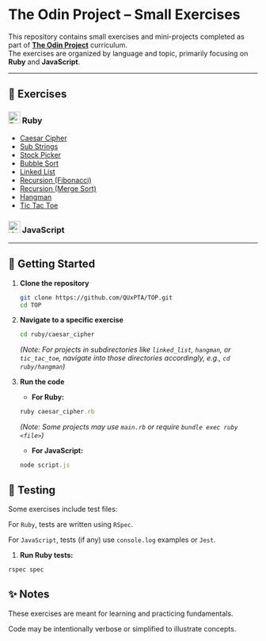 # The Odin Project – Small Exercises

This repository contains small exercises and mini-projects completed as part of **[The Odin Project](https://www.theodinproject.com/)** curriculum.  
The exercises are organized by language and topic, primarily focusing on **Ruby** and **JavaScript**.

---

## 🔗 Exercises

### **<img src="https://cdn.jsdelivr.net/gh/devicons/devicon/icons/ruby/ruby-original.svg" alt="Ruby" width="24"/> Ruby**

- [Caesar Cipher](./ruby/caesar_cipher)
- [Sub Strings](./ruby/substrings.rb)
- [Stock Picker](./ruby/stock_picker.rb)
- [Bubble Sort](./ruby/bubble_sort.rb)
- [Linked List](./ruby/linked_list/)
- [Recursion (Fibonacci)](./ruby/recursion_solution/fibonacci.rb)
- [Recursion (Merge Sort)](./ruby/recursion_solution/merge_sort.rb)
- [Hangman](/ruby/hangman/README.md)
- [Tic Tac Toe](/ruby/hangman/README.md)

### **<img src="https://cdn.jsdelivr.net/gh/devicons/devicon/icons/javascript/javascript-original.svg" alt="JavaScript" width="24"/> JavaScript**

---

## 🚀 Getting Started

1. **Clone the repository**

   ```bash
   git clone https://github.com/QUxPTA/TOP.git
   cd TOP
   ```

2. **Navigate to a specific exercise**

   ```bash
   cd ruby/caesar_cipher
   ```

   _(Note: For projects in subdirectories like `linked_list`, `hangman`, or `tic_tac_toe`, navigate into those directories accordingly, e.g., `cd ruby/hangman`)_

3. **Run the code**
   - **For Ruby:**

   ```ruby
   ruby caesar_cipher.rb
   ```

   _(Note: Some projects may use `main.rb` or require `bundle exec ruby <file>`)_
   - **For JavaScript:**

   ```javascript
   node script.js
   ```

## 🧪 Testing

Some exercises include test files:

For `Ruby`, tests are written using `RSpec`.

For `JavaScript`, tests (if any) use `console.log` examples or `Jest`.

1. **Run Ruby tests:**

```ruby
rspec spec
```

## ✨ Notes

These exercises are meant for learning and practicing fundamentals.

Code may be intentionally verbose or simplified to illustrate concepts.

